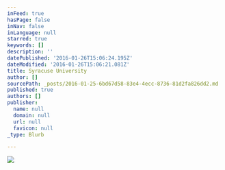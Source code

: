 ```yaml
---
inFeed: true
hasPage: false
inNav: false
inLanguage: null
starred: true
keywords: []
description: ''
datePublished: '2016-01-26T15:06:24.195Z'
dateModified: '2016-01-26T15:06:21.081Z'
title: Syracuse University
author: []
sourcePath: _posts/2016-01-25-6bd67d58-83e4-4ecc-8736-81d2fa826dd2.md
published: true
authors: []
publisher:
  name: null
  domain: null
  url: null
  favicon: null
_type: Blurb

---
```

![](https://the-grid-user-content.s3-us-west-2.amazonaws.com/47b75aae-e4cc-443c-89c7-2c0185198216.jpg)
